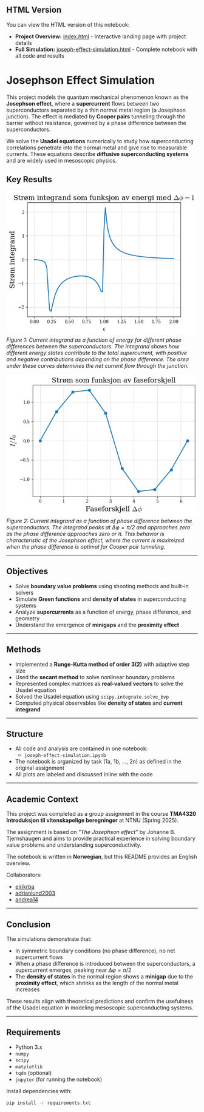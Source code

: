 ## HTML Version
You can view the HTML version of this notebook:
- **Project Overview:** [index.html](https://endregb.github.io/josephson-effect/) - Interactive landing page with project details
- **Full Simulation:** [joseph-effect-simulation.html](https://endregb.github.io/josephson-effect/joseph-effect-simulation.html) - Complete notebook with all code and results

# Josephson Effect Simulation

This project models the quantum mechanical phenomenon known as the **Josephson effect**, where a **supercurrent** flows between two superconductors separated by a thin normal metal region (a Josephson junction). The effect is mediated by **Cooper pairs** tunneling through the barrier without resistance, governed by a phase difference between the superconductors.

We solve the **Usadel equations** numerically to study how superconducting correlations penetrate into the normal metal and give rise to measurable currents. These equations describe **diffusive superconducting systems** and are widely used in mesoscopic physics.

## Key Results

![Current Integrand vs Energy](figures/current-integrand-energy.png)
*Figure 1: Current integrand as a function of energy for different phase differences between the superconductors. The integrand shows how different energy states contribute to the total supercurrent, with positive and negative contributions depending on the phase difference. The area under these curves determines the net current flow through the junction.*

![Current Integrand vs Phase difference](figures/current-integrand-phase.png)
*Figure 2: Current integrand as a function of phase difference between the superconductors. The integrand peaks at $\Delta\varphi = \pi/2$ and approaches zero as the phase difference approaches zero or $\pi$. This behavior is characteristic of the Josephson effect, where the current is maximized when the phase difference is optimal for Cooper pair tunneling.*

---

## Objectives

- Solve **boundary value problems** using shooting methods and built-in solvers
- Simulate **Green functions** and **density of states** in superconducting systems
- Analyze **supercurrents** as a function of energy, phase difference, and geometry
- Understand the emergence of **minigaps** and the **proximity effect**

---

## Methods

- Implemented a **Runge-Kutta method of order 3(2)** with adaptive step size
- Used the **secant method** to solve nonlinear boundary problems
- Represented complex matrices as **real-valued vectors** to solve the Usadel equation
- Solved the Usadel equation using `scipy.integrate.solve_bvp`
- Computed physical observables like **density of states** and **current integrand**

---

## Structure

- All code and analysis are contained in one notebook:
  - `joseph-effect-simulation.ipynb`
- The notebook is organized by task (1a, 1b, ..., 2n) as defined in the original assignment
- All plots are labeled and discussed inline with the code

---

## Academic Context

This project was completed as a group assignment in the course **TMA4320 Introduksjon til vitenskapelige beregninger** at NTNU (Spring 2025).

The assignment is based on *"The Josephson effect"* by Johanne B. Tjernshaugen and aims to provide practical experience in solving boundary value problems and understanding superconductivity.

The notebook is written in **Norwegian**, but this README provides an English overview.

Collaborators:

- [eirikrba](https://github.com/eirikrba)
- [adrianlund2003](https://github.com/adrianlund2003)
- [andrea14](https://github.com/andrea14)

---

## Conclusion

The simulations demonstrate that:

- In symmetric boundary conditions (no phase difference), no net supercurrent flows
- When a phase difference is introduced between the superconductors, a supercurrent emerges, peaking near $\Delta\varphi = \pi/2$
- The **density of states** in the normal region shows a **minigap** due to the **proximity effect**, which shrinks as the length of the normal metal increases

These results align with theoretical predictions and confirm the usefulness of the Usadel equation in modeling mesoscopic superconducting systems.

---

## Requirements

- Python 3.x
- `numpy`
- `scipy`
- `matplotlib`
- `tqdm` (optional)
- `jupyter` (for running the notebook)

Install dependencies with:

```bash
pip install -r requirements.txt
